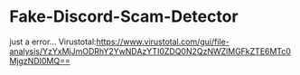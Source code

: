# Fake-Discord-Scam-Detector
just a error...
Virustotal:https://www.virustotal.com/gui/file-analysis/YzYxMjJmODRhY2YwNDAzYTI0ZDQ0N2QzNWZlMGFkZTE6MTc0MjgzNDI0MQ==
